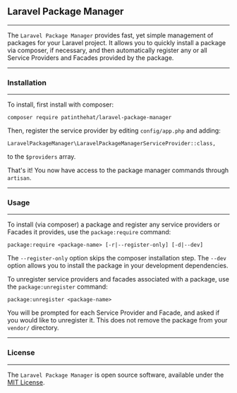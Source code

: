 ## Laravel Package Manager ##
---

The `Laravel Package Manager` provides fast, yet simple management of packages for your Laravel project.
It allows you to quickly install a package via composer, if necessary, and then automatically register any or all Service Providers and Facades provided by the package.

---
### Installation
---

To install, first install with composer: 

	composer require patinthehat/laravel-package-manager
	
Then, register the service provider by editing `config/app.php` and adding:

	LaravelPackageManager\LaravelPackageManagerServiceProvider::class,
	
to the `$providers` array.
	
That's it! You now have access to the package manager commands through `artisan`.

---
### Usage
---

To install (via composer) a package and register any service providers or Facades it provides, use the `package:require` command:

	package:require <package-name> [-r|--register-only] [-d|--dev]
	
The `--register-only` option skips the composer installation step.
		The `--dev` option allows you to install the package in your development dependencies.

To unregister service providers and facades associated with a package, use the `package:unregister` command:

	package:unregister <package-name>

You will be prompted for each Service Provider and Facade, and asked if you would like to unregister it.  This does not remove the package from your `vendor/` directory.

---
### License
---
The `Laravel Package Manager` is open source software, available under the [MIT License](LICENSE).